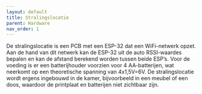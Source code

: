 ```yaml
---
layout: default
title: Stralingslocatie
parent: Hardware
nav_order: 1
---
```


De stralingslocatie is een PCB met een ESP-32 dat een WiFi-netwerk opzet. Aan de hand van dit netwerk kan de ESP-32 uit de auto RSSI-waardes bepalen en kan de afstand berekend worden tussen beide ESP’s. Voor de voeding is er een batterijhouder voorzien voor 4 AA-batterijen, wat neerkomt op een theoretische spanning van 4x1,5V=6V. De stralingslocatie wordt ergens ingebouwd in de kamer, bijvoorbeeld in een meubel of een doos, waardoor de printplaat en batterijen niet zichtbaar zijn.
